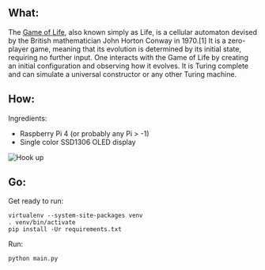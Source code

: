 ## What:
The [Game of Life](https://en.wikipedia.org/wiki/Conway%27s_Game_of_Life), also
known simply as Life, is a cellular automaton devised by the British
mathematician John Horton Conway in 1970.[1] It is a zero-player game, meaning
that its evolution is determined by its initial state, requiring no further
input. One interacts with the Game of Life by creating an initial configuration
and observing how it evolves. It is Turing complete and can simulate a
universal constructor or any other Turing machine.

## How:
Ingredients:
* Raspberry Pi 4 (or probably any Pi > -1)
* Single color SSD1306 OLED display

![Hook up](http://static.mknote.us/SSD1306-ConwaysLife.png)

## Go:
Get ready to run:

```
virtualenv --system-site-packages venv
. venv/bin/activate
pip install -Ur requirements.txt
```

Run:

```
python main.py
```
